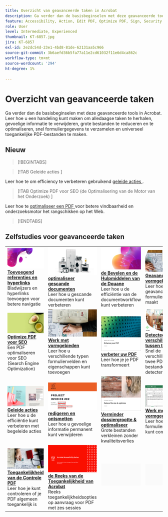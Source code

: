 ```yaml
---
title: Overzicht van geavanceerde taken in Acrobat
description: Ga verder dan de basisbeginselen met deze geavanceerde tools in Acrobat
feature: Accessibility, Action, Edit PDF, Optimize PDF, Sign, Security
role: User
level: Intermediate, Experienced
thumbnail: KT-6857.jpg
jira: KT-6857
exl-id: 2e2dc54d-23e1-4bd8-81de-62131aa5c966
source-git-commit: 3b6aefd36b5fa77a11e2cd61032f11e6d4ca862c
workflow-type: tm+mt
source-wordcount: '294'
ht-degree: 1%

---
```


# Overzicht van geavanceerde taken

Ga verder dan de basisbeginselen met deze geavanceerde tools in Acrobat. Leer hoe u een handeling kunt maken om alledaagse taken te herhalen, gevoelige informatie te verwijderen, grote bestanden te reduceren en te optimaliseren, snel formuliergegevens te verzamelen en universeel toegankelijke PDF-bestanden te maken.

## Nieuw

>[!BEGINTABS]

>[!TAB  Geleide acties ]

Leer hoe te om efficiency te verbeteren gebruikend [ geleide acties ](action.md).

>[!TAB  Optimize PDF voor SEO (de Optimalisering van de Motor van het Onderzoek) ]

Leer hoe te [ optimaliseer een PDF ](optimizeseo.md) voor betere vindbaarheid en onderzoeksmotor het rangschikken op het Web.

>[!ENDTABS]

## Zelfstudies voor geavanceerde taken

<table style="table-layout:fixed">
<tr>
  <td>
    <a href="bookmarks.md">
      <img alt="Bladwijzers en hyperlinks toevoegen" src="../assets/bookmarks.png" />
    </a>
    <div>
      <a href="bookmarks.md"><strong> Toevoegend referenties en hyperlinks </strong></a>
      </div>
      Bladwijzers en hyperlinks toevoegen voor betere navigatie
  </td>
  <td>
    <a href="optimizescan.md">
      <img alt="Gescande documenten optimaliseren" src="../assets/optimize.png" />
    </a>
    <div>
      <a href="optimizescan.md"><strong> optimaliseer gescande documenten </strong></a>
      </div>
      Leer hoe u gescande documenten kunt verbeteren
  </td>
  <td>
    <a href="custom.md">
      <img alt="Aangepaste opdrachten en gereedschappen" src="../assets/custom-commands.png" />
    </a>
    <div>
      <a href="custom.md"><strong> de Bevelen en de Hulpmiddelen van de Douane </strong></a>
      </div>
      Leer hoe u de efficiëntie van de documentworkflow kunt verbeteren
  </td>
  <td>
    <a href="advancedforms.md">
      <img alt="Geavanceerde formuliervelden" src="../assets/advanced-forms.png" />
    </a>
    <div>
      <a href="advancedforms.md"><strong> Geavanceerde vormgebieden </strong></a>
      </div>
      Leer hoe u geavanceerde formuliervelden maakt
  </td>
</tr>
<tr>
 <td>
    <a href="optimizeseo.md">
      <img alt="Optimize PDF voor SEO" src="../assets/seo.png" />
    </a>
    <div>
      <a href="optimizeseo.md"><strong> Optimize PDF voor SEO </strong></a>
      </div>
      Een PDF optimaliseren voor SEO (Search Engine Optimization)
  </td>
  <td>
    <a href="workforms.md">
      <img alt="Werken met formuliervelden" src="../assets/work-forms.png" />
    </a>
    <div>
      <a href="workforms.md"><strong> Werk met vormgebieden </strong></a>
      </div>
      Leer hoe u verschillende typen formuliervelden en eigenschappen kunt toevoegen
  </td>
  <td>
    <a href="enhance.md">
      <img alt="Verbeter je PDF" src="../assets/enhance.png" />
    </a>
    <div>
      <a href="enhance.md"><strong> verbeter uw PDF </strong></a>
      </div>
      Leer hoe je je PDF transformeert
  </td>
 <td>
    <a href="compare.md">
      <img alt="Verschillen tussen twee PDF vaststellen" src="../assets/compare.png" />
    </a>
    <div>
      <a href="compare.md"><strong> Detecteer verschillen tussen twee PDF </strong></a>
      </div>
      Snel de verschillen tussen twee PDF-bestanden detecteren
  </td>
</tr>
<tr>
  <td>
    <a href="action.md">
      <img alt="Handelingen met instructies" src="../assets/action.png" />
    </a>
    <div>
      <a href="action.md"><strong> Geleide acties </strong></a>
      </div>
      Leer hoe u de efficiëntie kunt verbeteren met begeleide acties
  </td>
  <td>
    <a href="redact.md">
      <img alt="Redigeren en ontsmetten" src="../assets/redact.png" />
    </a>
    <div>
      <a href="redact.md"><strong> redigeren en ontsmetten </strong></a>
      </div>
      Leer hoe u gevoelige informatie permanent kunt verwijderen
  </td>
 <td>
    <a href="reduce.md">
      <img alt="Bestanden verkleinen en optimaliseren" src="../assets/reduce.png" />
    </a>
    <div>
      <a href="reduce.md"><strong> Verminder dossiergrootte &amp; optimaliseer </strong></a>
      </div>
      Grote bestanden verkleinen zonder kwaliteitsverlies
  </td>
  <td>
    <a href="formdata.md">
      <img alt="Werken met formuliergegevens" src="../assets/form-data.png" />
    </a>
    <div>
      <a href="formdata.md"><strong> Werk met vormgegevens </strong></a>
      </div>
      Leer hoe u formuliergegevens kunt compileren
  </td>
</tr>
<tr>
 <td>
    <a href="accessibility.md">
      <img alt="Toegankelijkheid PDF controleren" src="../assets/accessibility.png" />
    </a>
    <div>
      <a href="accessibility.md"><strong> Toegankelijkheid van de Controle PDF </strong></a>
      </div>
      Leer hoe je kunt controleren of je PDF algemeen toegankelijk is
  </td>
 <td>
    <a href="accessibility-series.md">
      <img alt="Acrobat Accessibility Series" src="../assets/accessibility-series.png" />
    </a>
    <div>
      <a href="accessibility-series.md"><strong> de Reeks van de Toegankelijkheid van Acrobat </strong></a>
      </div>
      Reeks toegankelijkheidsopties op aanvraag voor PDF met zes sessies
  </td>
  <td>
   <img alt="Spacer" src="../assets/Grayspacer.png" />
    <div>
    <br>
  </td> 
  <td>
   <img alt="Spacer" src="../assets/Grayspacer.png" />
    <div>
    <br>
  </td>  
</tr>
</table>
